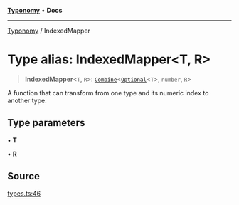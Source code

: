 [**Typonomy**](../README.md) • **Docs**

***

[Typonomy](../globals.md) / IndexedMapper

# Type alias: IndexedMapper\<T, R\>

> **IndexedMapper**\<`T`, `R`\>: [`Combine`](Combine.md)\<[`Optional`](Optional.md)\<`T`\>, `number`, `R`\>

A function that can transform from one type and its numeric index to another type.

## Type parameters

• **T**

• **R**

## Source

[types.ts:46](https://github.com/softcraft-development/typonomy/blob/1b8341dc287f5d4629e29cda9ae815b4e8592c92/src/types.ts#L46)
